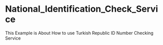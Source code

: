 # National_Identification_Check_Service
This Example is About How to use Turkish Republic ID Number Checking Service

